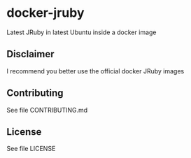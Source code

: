 # docker-jruby
Latest JRuby in latest Ubuntu inside a docker image

## Disclaimer
I recommend you better use the official docker JRuby images

## Contributing
See file CONTRIBUTING.md

## License
See file LICENSE
